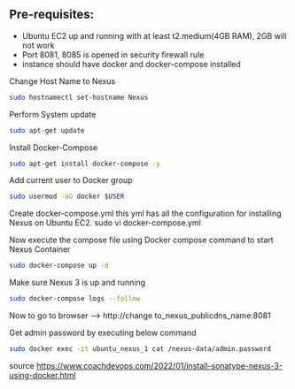 ## Pre-requisites:

   - Ubuntu EC2 up and running with at least t2.medium(4GB RAM), 2GB will not work
   - Port 8081, 8085 is opened in security firewall rule
   - instance should have docker and docker-compose installed

Change Host Name to Nexus
    
```sh
sudo hostnamectl set-hostname Nexus
```
    
Perform System update
    
```sh
sudo apt-get update
```
    
Install Docker-Compose
```sh
sudo apt-get install docker-compose -y
```

Add current user to Docker group
```sh
sudo usermod -aG docker $USER
```

Create docker-compose.yml
this yml has all the configuration for installing Nexus on Ubuntu EC2.
sudo vi docker-compose.yml 

Now execute the compose file using Docker compose command to start Nexus Container
```sh
sudo docker-compose up -d 
```

Make sure Nexus 3 is up and running
```sh
sudo docker-compose logs --follow
```

Now to go to browser --> http://change to_nexus_publicdns_name:8081

Get admin password by executing below command
```sh
sudo docker exec -it ubuntu_nexus_1 cat /nexus-data/admin.password
```

source
https://www.coachdevops.com/2022/01/install-sonatype-nexus-3-using-docker.html
